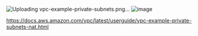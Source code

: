 

![Uploading vpc-example-private-subnets.png…]()
![image](https://github.com/user-attachments/assets/7e43e854-e200-40a2-8683-adf6aecfa1c0)



https://docs.aws.amazon.com/vpc/latest/userguide/vpc-example-private-subnets-nat.html
